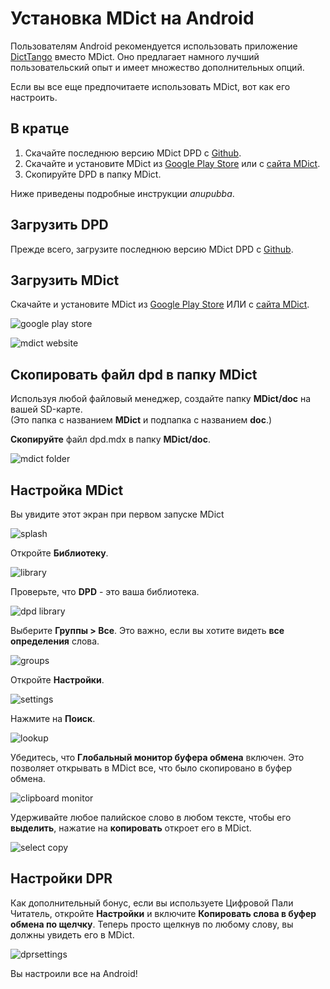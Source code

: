 # Установка MDict на Android

Пользователям Android рекомендуется использовать приложение [DictTango](install_android_dicttango.html) вместо MDict. Оно предлагает намного лучший пользовательский опыт и имеет множество дополнительных опций.

Если вы все еще предпочитаете использовать MDict, вот как его настроить.

## В кратце

1. Скачайте последнюю версию MDict DPD с [Github](https://github.com/digitalpalidictionary/digitalpalidictionary/releases).
2. Скачайте и установите MDict из [Google Play Store](https://play.google.com/store/apps/details?id=cn.mdict&amp;hl=en&amp;gl=US) или с [сайта MDict](https://www.mdict.cn/wp/?page_id=5325&amp;lang=en).
3. Скопируйте DPD в папку MDict.

Ниже приведены подробные инструкции *anupubba*.

## Загрузить DPD

Прежде всего, загрузите последнюю версию MDict DPD с [Github](https://github.com/digitalpalidictionary/digitalpalidictionary/releases).

## Загрузить MDict

Скачайте и установите MDict из [Google Play Store](https://play.google.com/store/apps/details?id=cn.mdict&amp;hl=en&amp;gl=US) ИЛИ с [сайта MDict](https://www.mdict.cn/wp/?page_id=5325&amp;lang=en).

![google play store](pics/mdict/playstore.jpg)

![mdict website](pics/mdict/mdict_website.jpg)

## Скопировать файл dpd в папку MDict

Используя любой файловый менеджер, создайте папку **MDict/doc** на вашей SD-карте.  
(Это папка с названием **MDict** и подпапка с названием **doc**.)

**Скопируйте** файл dpd.mdx в папку **MDict/doc**.

![mdict folder](pics/mdict/folder.jpg)

## Настройка MDict

Вы увидите этот экран при первом запуске MDict

![splash](pics/mdict/splash.jpg)

Откройте **Библиотеку**.

![library](pics/mdict/library.jpg)

Проверьте, что **DPD** - это ваша библиотека.

![dpd library](pics/mdict/dpd_library.jpg)

Выберите **Группы > Все**. Это важно, если вы хотите видеть **все определения** слова.

![groups](pics/mdict/groups.jpg)

Откройте **Настройки**.

![settings](pics/mdict/settings.jpg)

Нажмите на **Поиск**.

![lookup](pics/mdict/lookup.jpg)

Убедитесь, что **Глобальный монитор буфера обмена** включен. Это позволяет открывать в MDict все, что было скопировано в буфер обмена.

![clipboard monitor](pics/mdict/global_clipboard_monitor.jpg)

Удерживайте любое палийское слово в любом тексте, чтобы его **выделить**, нажатие на **копировать** откроет его в MDict.

![select copy](pics/mdict/select_copy.jpg)

## Настройки DPR

Как дополнительный бонус, если вы используете Цифровой Пали Читатель, откройте **Настройки** и включите **Копировать слова в буфер обмена по щелчку**. Теперь просто щелкнув по любому слову, вы должны увидеть его в MDict.

![dprsettings](pics/mdict/dpr_preferences.jpg)

Вы настроили все на Android!